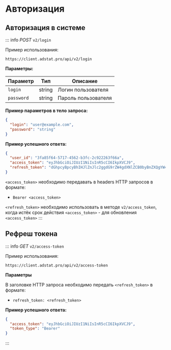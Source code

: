 # Авторизация

## Авторизация в системе

::: info
_POST_ `v2/login`

Пример использования:
```http request
https://client.adstat.pro/api/v2/login
```

__Параметры:__

| Параметр      | Тип       | Описание            |
|---------------|-----------|---------------------|
| `login`         | string    | Логин пользователя |
| `password`      | string    | Пароль пользователя|

__Пример параметров в тело запроса:__
```json
{
  "login": "user@example.com",
  "password": "string"
}
```
__Пример успешного ответа:__
```json
{
  "user_id": "3fa85f64-5717-4562-b3fc-2c922263f66a",
  "access_token": "eyJhbGciOiJIUzI1NiIsInR5cCI6IkpXVCJ9",
  "refresh_token": "dGhpcyBpcyBhIHJlZnJlc2ggdG9rZW4gdXNlZCB0byBnZXQgYW4gbmV3IGFjY2VzcyB0b2tlbiB3aGVuIHRoZSBjdXJyZW50IGFjY2VzcyB0b2tlbiBleHBpcmVz"
}
```


`<access_token>` необходимо передавать в headers HTTP запросов в формате:
+ `Bearer <access_token>`

`<refresh_token>` необходимо использовать в методе `v2/access_token`, когда истёк срок действия `<access_token>` - для обновления `<access_token>`
:::

## Рефреш токена

::: info
_GET_ `v2/access-token`

Пример использования:
```http request
https://client.adstat.pro/api/v2/access-token
```

__Параметры__

В заголовке HTTP запроса необходимо передать `<refresh_token>` в формате:
+ `refresh_token: <refresh_token> `

__Пример успешного ответа:__

```json
{
  "access_token": "eyJhbGciOiJIUzI1NiIsInR5cCI6IkpXVCJ9",
  "token_type": "Bearer"
}
```
:::
